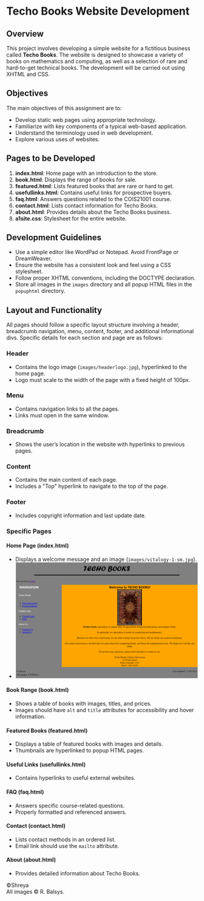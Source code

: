 # Techo Books Website Development

## Overview

This project involves developing a simple website for a fictitious business called **Techo Books**. The website is designed to showcase a variety of books on mathematics and computing, as well as a selection of rare and hard-to-get technical books. The development will be carried out using XHTML and CSS.

## Objectives

The main objectives of this assignment are to:
- Develop static web pages using appropriate technology.
- Familiarize with key components of a typical web-based application.
- Understand the terminology used in web development.
- Explore various uses of websites.


## Pages to be Developed

1. **index.html**: Home page with an introduction to the store.
2. **book.html**: Displays the range of books for sale.
3. **featured.html**: Lists featured books that are rare or hard to get.
4. **usefullinks.html**: Contains useful links for prospective buyers.
5. **faq.html**: Answers questions related to the COIS21001 course.
6. **contact.html**: Lists contact information for Techo Books.
7. **about.html**: Provides details about the Techo Books business.
8. **a1site.css**: Stylesheet for the entire website.

## Development Guidelines

- Use a simple editor like WordPad or Notepad. Avoid FrontPage or DreamWeaver.
- Ensure the website has a consistent look and feel using a CSS stylesheet.
- Follow proper XHTML conventions, including the DOCTYPE declaration.
- Store all images in the `images` directory and all popup HTML files in the `popuphtml` directory.

## Layout and Functionality

All pages should follow a specific layout structure involving a header, breadcrumb navigation, menu, content, footer, and additional informational divs. Specific details for each section and page are as follows:

### Header

- Contains the logo image (`images/headerlogo.jpg`), hyperlinked to the home page.
- Logo must scale to the width of the page with a fixed height of 100px.

### Menu

- Contains navigation links to all the pages.
- Links must open in the same window.

### Breadcrumb

- Shows the user’s location in the website with hyperlinks to previous pages.

### Content

- Contains the main content of each page.
- Includes a "Top" hyperlink to navigate to the top of the page.

### Footer

- Includes copyright information and last update date.

### Specific Pages

#### Home Page (index.html)

- Displays a welcome message and an image (`images/vitalogy-1-sm.jpg`).
- ![Techo Books Website](./rgit.png)

#### Book Range (book.html)

- Shows a table of books with images, titles, and prices.
- Images should have `alt` and `title` attributes for accessibility and hover information.

#### Featured Books (featured.html)

- Displays a table of featured books with images and details.
- Thumbnails are hyperlinked to popup HTML pages.

#### Useful Links (usefullinks.html)

- Contains hyperlinks to useful external websites.

#### FAQ (faq.html)

- Answers specific course-related questions.
- Properly formatted and referenced answers.

#### Contact (contact.html)

- Lists contact methods in an ordered list.
- Email link should use the `mailto` attribute.

#### About (about.html)

- Provides detailed information about Techo Books.

©Shreya  
All images © R. Balsys.
